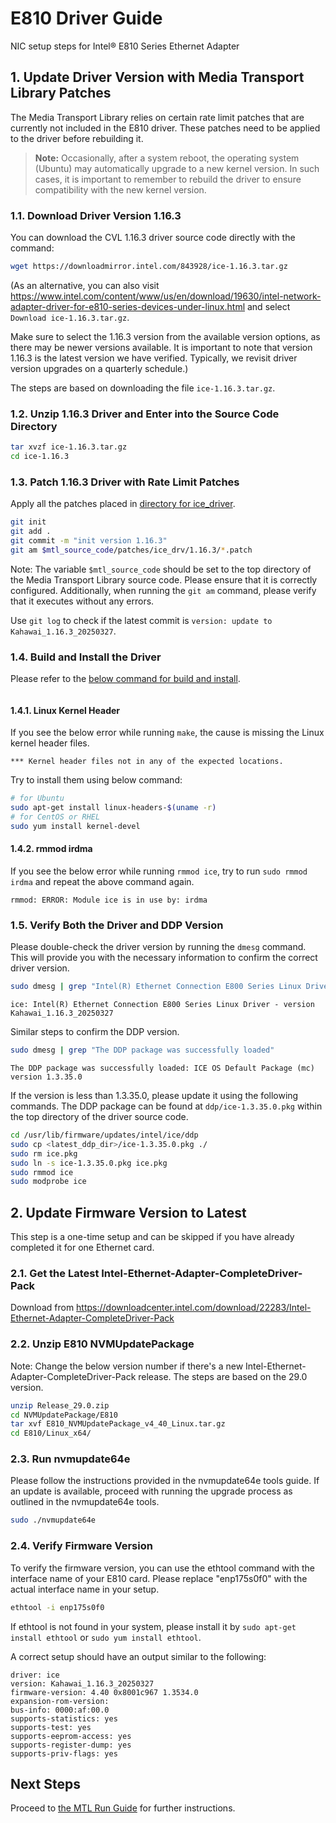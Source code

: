 # E810 Driver Guide

NIC setup steps for Intel® E810 Series Ethernet Adapter

## 1. Update Driver Version with Media Transport Library Patches

The Media Transport Library relies on certain rate limit patches that are currently not included in the E810 driver. These patches need to be applied to the driver before rebuilding it.

> **Note:** Occasionally, after a system reboot, the operating system (Ubuntu) may automatically upgrade to a new kernel version. In such cases, it is important to remember to rebuild the driver to ensure compatibility with the new kernel version.

### 1.1. Download Driver Version 1.16.3

You can download the CVL 1.16.3 driver source code directly with the command:

```bash
wget https://downloadmirror.intel.com/843928/ice-1.16.3.tar.gz
```

(As an alternative, you can also visit <https://www.intel.com/content/www/us/en/download/19630/intel-network-adapter-driver-for-e810-series-devices-under-linux.html> and select `Download ice-1.16.3.tar.gz`.

Make sure to select the 1.16.3 version from the available version options, as there may be newer versions available. It is important to note that version 1.16.3 is the latest version we have verified. Typically, we revisit driver version upgrades on a quarterly schedule.)

The steps are based on downloading the file `ice-1.16.3.tar.gz`.

### 1.2. Unzip 1.16.3 Driver and Enter into the Source Code Directory

```bash
tar xvzf ice-1.16.3.tar.gz
cd ice-1.16.3
```

### 1.3. Patch 1.16.3 Driver with Rate Limit Patches

Apply all the patches placed in [directory for ice_driver](../patches/ice_drv/1.16.3/).

```bash
git init
git add .
git commit -m "init version 1.16.3"
git am $mtl_source_code/patches/ice_drv/1.16.3/*.patch
```

Note: The variable `$mtl_source_code` should be set to the top directory of the Media Transport Library source code. Please ensure that it is correctly configured. Additionally, when running the `git am` command, please verify that it executes without any errors.

Use `git log` to check if the latest commit is `version: update to Kahawai_1.16.3_20250327`.

### 1.4. Build and Install the Driver

Please refer to the [below command for build and install](chunks/_build_install_ice_driver.md).

```{include} chunks/_build_install_ice_driver.md
```

#### 1.4.1. Linux Kernel Header

If you see the below error while running `make`, the cause is missing the Linux kernel header files.

```text
*** Kernel header files not in any of the expected locations.
```

Try to install them using below command:

```bash
# for Ubuntu
sudo apt-get install linux-headers-$(uname -r)
# for CentOS or RHEL
sudo yum install kernel-devel
```

#### 1.4.2. rmmod irdma

If you see the below error while running `rmmod ice`, try to run `sudo rmmod irdma` and repeat the above command again.

```text
rmmod: ERROR: Module ice is in use by: irdma
```

### 1.5. Verify Both the Driver and DDP Version

Please double-check the driver version by running the `dmesg` command. This will provide you with the necessary information to confirm the correct driver version.

```bash
sudo dmesg | grep "Intel(R) Ethernet Connection E800 Series Linux Driver"
```

```text
ice: Intel(R) Ethernet Connection E800 Series Linux Driver - version Kahawai_1.16.3_20250327
```

Similar steps to confirm the DDP version.

```bash
sudo dmesg | grep "The DDP package was successfully loaded"
```

```text
The DDP package was successfully loaded: ICE OS Default Package (mc) version 1.3.35.0
```

If the version is less than 1.3.35.0, please update it using the following commands. The DDP package can be found at `ddp/ice-1.3.35.0.pkg` within the top directory of the driver source code.

```bash
cd /usr/lib/firmware/updates/intel/ice/ddp
sudo cp <latest_ddp_dir>/ice-1.3.35.0.pkg ./
sudo rm ice.pkg
sudo ln -s ice-1.3.35.0.pkg ice.pkg
sudo rmmod ice
sudo modprobe ice
```

## 2. Update Firmware Version to Latest

This step is a one-time setup and can be skipped if you have already completed it for one Ethernet card.

### 2.1. Get the Latest Intel-Ethernet-Adapter-CompleteDriver-Pack

Download from <https://downloadcenter.intel.com/download/22283/Intel-Ethernet-Adapter-CompleteDriver-Pack>

### 2.2. Unzip E810 NVMUpdatePackage

Note: Change the below version number if there's a new Intel-Ethernet-Adapter-CompleteDriver-Pack release. The steps are based on the 29.0 version.

```bash
unzip Release_29.0.zip
cd NVMUpdatePackage/E810
tar xvf E810_NVMUpdatePackage_v4_40_Linux.tar.gz
cd E810/Linux_x64/
```

### 2.3. Run nvmupdate64e

Please follow the instructions provided in the nvmupdate64e tools guide. If an update is available, proceed with running the upgrade process as outlined in the nvmupdate64e tools.

```bash
sudo ./nvmupdate64e
```

### 2.4. Verify Firmware Version

To verify the firmware version, you can use the ethtool command with the interface name of your E810 card. Please replace "enp175s0f0" with the actual interface name in your setup.

```bash
ethtool -i enp175s0f0
```

If ethtool is not found in your system, please install it by `sudo apt-get install ethtool` or `sudo yum install ethtool`.

A correct setup should have an output similar to the following:

```text
driver: ice
version: Kahawai_1.16.3_20250327
firmware-version: 4.40 0x8001c967 1.3534.0
expansion-rom-version:
bus-info: 0000:af:00.0
supports-statistics: yes
supports-test: yes
supports-eeprom-access: yes
supports-register-dump: yes
supports-priv-flags: yes
```

## Next Steps
Proceed to [the MTL Run Guide](run.md#3-dpdk-pmd-setup) for further instructions.
